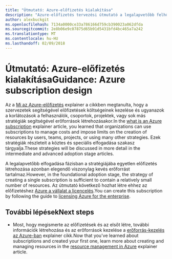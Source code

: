 ```yaml
---
title: "Útmutató: Azure-előfizetés kialakítása"
description: "Azure-előfizetés tervezési útmutató a legalapvetőbb felhő bevezetési stratégia részeként"
author: alexbuckgit
ms.openlocfilehash: 7134a0000ce33a786166d759cb390023a062dfda
ms.sourcegitcommit: 2e8b06e9c07875d65b91d5431bfd4bc465a7a242
ms.translationtype: MT
ms.contentlocale: hu-HU
ms.lasthandoff: 02/09/2018
---
```

# <a name="guidance-azure-subscription-design"></a><span data-ttu-id="e64da-103">Útmutató: Azure-előfizetés kialakítása</span><span class="sxs-lookup"><span data-stu-id="e64da-103">Guidance: Azure subscription design</span></span> 

<span data-ttu-id="e64da-104">Az a [Mi az Azure-előfizetés](subscription-explainer.md) explainer a cikkben megtanulta, hogy a szervezetek segítségével előfizetések költségeinek kezelése és ugyanazok a korlátozások a felhasználók, csoportok, projektek, vagy sok más stratégiák segítségével erőforrások létrehozásakor.</span><span class="sxs-lookup"><span data-stu-id="e64da-104">In the [what is an Azure subscription](subscription-explainer.md) explainer article, you learned that organizations can use subscriptions to manage costs and impose limits on the creation of resources by users, teams, projects, or using many other strategies.</span></span> <span data-ttu-id="e64da-105">Ezek stratégiák részleteit a köztes és speciális elfogadása szakasz tárgyalja.</span><span class="sxs-lookup"><span data-stu-id="e64da-105">These strategies will be discussed in more detail in the intermediate and advanced adoption stage articles.</span></span>

<span data-ttu-id="e64da-106">A legalapvetőbb elfogadása fázisban a stratégiájába egyetlen előfizetés létrehozása azonban elegendő viszonylag kevés erőforrást tartalmaz.</span><span class="sxs-lookup"><span data-stu-id="e64da-106">However, in the foundational adoption stage, the strategy of creating a single subscription is sufficient to contain a relatively small number of resources.</span></span> <span data-ttu-id="e64da-107">Az útmutató következő hozhat létre ehhez az előfizetéshez [Azure a vállalat a licencelés][azure-enterprise-licensing].</span><span class="sxs-lookup"><span data-stu-id="e64da-107">You can create this subscription by following the guide to [licensing Azure for the enterprise][azure-enterprise-licensing].</span></span>

## <a name="next-steps"></a><span data-ttu-id="e64da-108">További lépések</span><span class="sxs-lookup"><span data-stu-id="e64da-108">Next steps</span></span>

* <span data-ttu-id="e64da-109">Most, hogy megismerte az előfizetések és az elsőt létre, további információk létrehozása és az erőforrások kezelése a [erőforrás-kezelés az Azure-ban](resource-manager-explainer.md) explainer cikk.</span><span class="sxs-lookup"><span data-stu-id="e64da-109">Now that you've learned about subscriptions and created your first one, learn more about creating and managing resources in the [resource management in Azure](resource-manager-explainer.md) explainer article.</span></span>

[azure-enterprise-licensing]: https://azure.microsoft.com/pricing/enterprise-agreement
